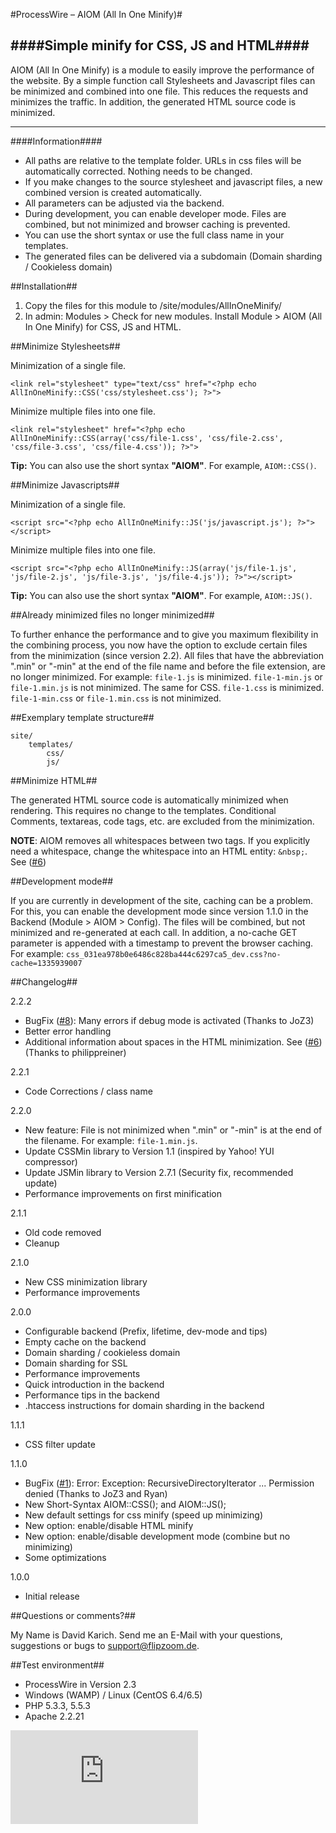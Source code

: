 #ProcessWire – AIOM (All In One Minify)#

####Simple minify for CSS, JS and HTML####
-----------------------------

AIOM (All In One Minify) is a module to easily improve the performance of the website. By a simple function call Stylesheets and Javascript files can be minimized and combined into one file. This reduces the requests and minimizes the traffic. In addition, the generated HTML source code is minimized.

- - - 

####Information####

* All paths are relative to the template folder. URLs in css files will be automatically corrected. Nothing needs to be changed.
* If you make changes to the source stylesheet and javascript files, a new combined version is created automatically.
* All parameters can be adjusted via the backend.
* During development, you can enable developer mode. Files are combined, but not minimized and browser caching is prevented.
* You can use the short syntax or use the full class name in your templates.
* The generated files can be delivered via a subdomain (Domain sharding / Cookieless domain)

##Installation##

1. Copy the files for this module to /site/modules/AllInOneMinify/
2. In admin: Modules > Check for new modules. Install Module > AIOM (All In One Minify) for CSS, JS and HTML.

##Minimize Stylesheets##

Minimization of a single file.

```html+php
<link rel="stylesheet" type="text/css" href="<?php echo AllInOneMinify::CSS('css/stylesheet.css'); ?>">
```

Minimize multiple files into one file.

```html+php
<link rel="stylesheet" href="<?php echo AllInOneMinify::CSS(array('css/file-1.css', 'css/file-2.css', 'css/file-3.css', 'css/file-4.css')); ?>">
```

**Tip:** You can also use the short syntax **"AIOM"**. For example, ```AIOM::CSS()```.

##Minimize Javascripts##

Minimization of a single file.

```html+php
<script src="<?php echo AllInOneMinify::JS('js/javascript.js'); ?>"></script>
```

Minimize multiple files into one file.

```html+php
<script src="<?php echo AllInOneMinify::JS(array('js/file-1.js', 'js/file-2.js', 'js/file-3.js', 'js/file-4.js')); ?>"></script>
```

**Tip:** You can also use the short syntax **"AIOM"**. For example, ```AIOM::JS()```.

##Already minimized files no longer minimized##

To further enhance the performance and to give you maximum flexibility in the combining process, you now have the option to exclude certain files from the minimization (since version 2.2). All files that have the abbreviation ".min" or "-min" at the end of the file name and before the file extension, are no longer minimized. For example: ```file-1.js``` is minimized. ```file-1-min.js``` or ```file-1.min.js``` is not minimized. The same for CSS. ```file-1.css``` is minimized. ```file-1-min.css``` or ```file-1.min.css``` is not minimized.

##Exemplary template structure##

```/
site/
    templates/
        css/
        js/
```

##Minimize HTML##

The generated HTML source code is automatically minimized when rendering. This requires no change to the templates. Conditional Comments, textareas, code tags, etc. are excluded from the minimization.

**NOTE**: AIOM removes all whitespaces between two tags. If you explicitly need a whitespace, change the whitespace into an HTML entity: ```&nbsp;```. See ([#6](https://github.com/FlipZoomMedia/ProcessWire-AIOM-All-In-One-Minify/issues/6))

##Development mode##

If you are currently in development of the site, caching can be a problem. For this, you can enable the development mode since version 1.1.0 in the Backend (Module > AIOM > Config). The files will be combined, but not minimized and re-generated at each call. In addition, a no-cache GET parameter is appended with a timestamp to prevent the browser caching. For example: ```css_031ea978b0e6486c828ba444c6297ca5_dev.css?no-cache=1335939007```

##Changelog##

2.2.2 

* BugFix ([#8](https://github.com/FlipZoomMedia/ProcessWire-AIOM-All-In-One-Minify/issues/8)): Many errors if debug mode is activated (Thanks to JoZ3)
* Better error handling
* Additional information about spaces in the HTML minimization. See ([#6](https://github.com/FlipZoomMedia/ProcessWire-AIOM-All-In-One-Minify/issues/6)) (Thanks to philippreiner)

2.2.1

* Code Corrections / class name

2.2.0

* New feature: File is not minimized when ".min" or "-min" is at the end of the filename. For example: ```file-1.min.js```.
* Update CSSMin library to Version 1.1 (inspired by Yahoo! YUI compressor)
* Update JSMin library to Version 2.7.1 (Security fix, recommended update)
* Performance improvements on first minification

2.1.1

* Old code removed
* Cleanup

2.1.0

* New CSS minimization library
* Performance improvements

2.0.0

* Configurable backend (Prefix, lifetime, dev-mode and tips)
* Empty cache on the backend
* Domain sharding / cookieless domain
* Domain sharding for SSL
* Performance improvements
* Quick introduction in the backend
* Performance tips in the backend
* .htaccess instructions for domain sharding in the backend

1.1.1  

* CSS filter update

1.1.0  

* BugFix ([#1](https://github.com/FlipZoomMedia/ProcessWire-AIOM-All-In-One-Minify/issues/1)): Error: Exception: RecursiveDirectoryIterator ... Permission denied (Thanks to JoZ3 and Ryan)
* New Short-Syntax AIOM::CSS(); and AIOM::JS();
* New default settings for css minify (speed up minimizing)
* New option: enable/disable HTML minify
* New option: enable/disable development mode (combine but no minimizing)
* Some optimizations
 
1.0.0  
* Initial release

##Questions or comments?##

My Name is David Karich. Send me an E-Mail with your questions, suggestions or bugs to support@flipzoom.de. 

##Test environment##

* ProcessWire in Version 2.3
* Windows (WAMP) / Linux (CentOS 6.4/6.5)
* PHP 5.3.3, 5.5.3
* Apache 2.2.21

[![Analytics](https://ga-beacon.appspot.com/UA-7951064-10/ProcessWire-AIOM-All-In-One-Minify/blob/master/README.md?pixel)](https://github.com/igrigorik/ga-beacon)
